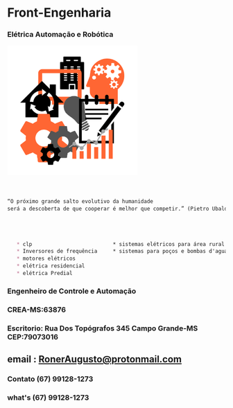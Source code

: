 # Front-Engenharia
### Elétrica Automação e Robótica

<img src="imagen/eng.png" width="300">


```markdown


“O próximo grande salto evolutivo da humanidade 
será a descoberta de que cooperar é melhor que competir.” (Pietro Ubaldi)




```
   

```markdown
    
   * clp                          * sistemas elétricos para área rural 
   * Inversores de frequência     * sistemas para poços e bombas d'agua para área rural
   * motores elétricos 
   * elétrica residencial
   * elétrica Predial


```
### Engenheiro de Controle e Automação
### CREA-MS:63876
### Escritorio: Rua Dos Topógrafos 345 Campo Grande-MS CEP:79073016
## email : RonerAugusto@protonmail.com
### Contato (67) 99128-1273
### what's (67) 99128-1273

